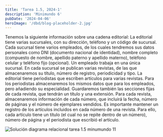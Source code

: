 ```yaml
---
title: 'Tarea 1.5, 2024-1'
description: 'Minimundo 6'
pubDate: '2024-04-06'
heroImage: '/dbd/blog-placeholder-2.jpg'
---
```


Tenemos la siguiente información sobre una cadena editorial: La editorial tiene varias
sucursales, con su dirección, teléfono y un código de sucursal. Cada sucursal tiene
varios empleados, de los cuales tendremos sus datos personales como DNI
(documento nacional de identidad), nombre completo (compuesto de nombre,
apellido paterno y apellido materno), teléfono celular y teléfono fijo (opcional). Un
empleado trabaja en una única sucursal. En cada sucursal se publican varias revistas,
de las que almacenaremos su título, número de registro, periodicidad y tipo. La
editorial tiene periodistas que escriben artículos para varias revistas. Para los
periodistas almacenaremos los mismos datos que para los empleados, pero añadiendo
su especialidad. Guardaremos también las secciones fijas de cada revista, que tendrán
un título y una extensión. Para cada revista, almacenaremos información de cada
número, que incluirá la fecha, número de páginas y el número de ejemplares vendidos.
Es importante mantener un registro de los artículos incluidos en cada número de una
revista. Para ello, cada artículo tiene un título (el cual no se repite dentro de un
número), número de página y el periodista que escribió el artículo.

![Solución diagrama relacional tarea 1.5 minumundo 11](/dbd/t15.png)
